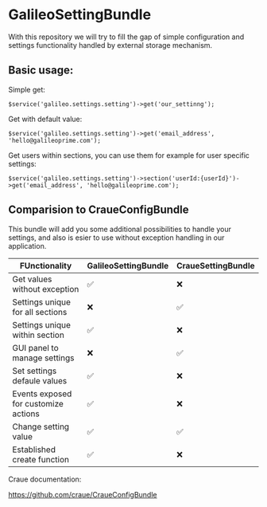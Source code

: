 # GalileoSettingBundle
With this repository we will try to fill the gap of simple configuration and settings functionality handled by external storage mechanism.

## Basic usage:

Simple get:
~~~
$service('galileo.settings.setting')->get('our_settinng');
~~~

Get with default value:

~~~
$service('galileo.settings.setting')->get('email_address', 'hello@galileoprime.com');
~~~

Get users within sections, you can use them for example for user specific settings:

~~~
$service('galileo.settings.setting')->section('userId:{userId}')->get('email_address', 'hello@galileoprime.com');
~~~

## Comparision to CraueConfigBundle

This bundle will add you some additional possibilities to handle your settings, and also is esier to use without exception handling in our application.

| FUnctionality                        | GalileoSettingBundle | CraueSettingBundle |
| ---                                  | ---                  | ---                |
| Get values without exception         | :white_check_mark:   | :x:                |
| Settings unique for all sections     | :x:                  | :white_check_mark: |
| Settings unique within section       | :white_check_mark:   | :x:                |
| GUI panel to manage settings         | :x:                  | :white_check_mark: |
| Set settings defaule values          | :white_check_mark:   | :x:                |
| Events exposed for customize actions | :white_check_mark:   | :x:                |
| Change setting value                 | :white_check_mark:   | :white_check_mark: |
| Established create function          | :white_check_mark:   | :x:                |

Craue documentation:

https://github.com/craue/CraueConfigBundle
